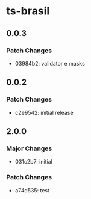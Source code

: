 # ts-brasil

## 0.0.3

### Patch Changes

- 03984b2: validator e masks

## 0.0.2

### Patch Changes

- c2e9542: initial release

## 2.0.0

### Major Changes

- 031c2b7: initial

### Patch Changes

- a74d535: test
